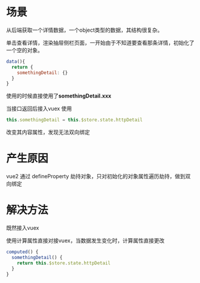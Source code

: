 # 场景

从后端获取一个详情数据，一个object类型的数据，其结构很复杂。

单击查看详情，渲染抽屉侧栏页面，一开始由于不知道要查看那条详情，初始化了一个空的对象。

```js
data(){
  return {
    somethingDetail: {}
  }
}
```

使用的时候直接使用了**somethingDetail.xxx** 

当接口返回后接入vuex 使用

```js
this.somethingDetail = this.$store.state.httpDetail
```

改变其内容属性，发现无法双向绑定

# 产生原因

vue2 通过 defineProperty 劫持对象，只对初始化的对象属性遍历劫持，做到双向绑定

# 解决方法

既然接入vuex

使用计算属性直接对接vuex，当数据发生变化时，计算属性直接更改

```js
computed() {
  somethingDetail() {
    return this.$store.state.httpDetail
  }
}
```

​    